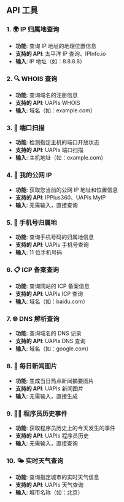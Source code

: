 ## API 工具

### 1. 🌍 IP 归属地查询

- **功能**: 查询 IP 地址的地理位置信息
- **支持的 API**: 太平洋 IP 查询、IPInfo.io
- **输入**: IP 地址（如：8.8.8.8）

### 2. 🔍 WHOIS 查询

- **功能**: 查询域名的注册信息
- **支持的 API**: UAPIs WHOIS
- **输入**: 域名（如：example.com）

### 3. 🔌 端口扫描

- **功能**: 检测指定主机的端口开放状态
- **支持的 API**: UAPIs 端口扫描
- **输入**: 主机地址（如：example.com）

### 4. 📍 我的公网 IP

- **功能**: 获取您当前的公网 IP 地址和位置信息
- **支持的 API**: IPPlus360、UAPIs MyIP
- **输入**: 无需输入，直接查询

### 5. 📱 手机号归属地

- **功能**: 查询手机号码的归属地信息
- **支持的 API**: UAPIs 手机号查询
- **输入**: 11 位手机号码

### 6. 📋 ICP 备案查询

- **功能**: 查询网站的 ICP 备案信息
- **支持的 API**: UAPIs ICP 查询
- **输入**: 域名（如：baidu.com）

### 7. 🌐 DNS 解析查询

- **功能**: 查询域名的 DNS 记录
- **支持的 API**: UAPIs DNS 查询
- **输入**: 域名（如：google.com）

### 8. 📰 每日新闻图片

- **功能**: 生成当日热点新闻摘要图片
- **支持的 API**: UAPIs 新闻图片
- **输入**: 无需输入，直接生成

### 9. 👨‍💻 程序员历史事件

- **功能**: 获取程序员历史上的今天发生的事件
- **支持的 API**: UAPIs 程序员历史
- **输入**: 无需输入，直接查询

### 10. 🌤️ 实时天气查询

- **功能**: 查询指定城市的实时天气信息
- **支持的 API**: UAPIs 天气查询
- **输入**: 城市名称（如：北京）
